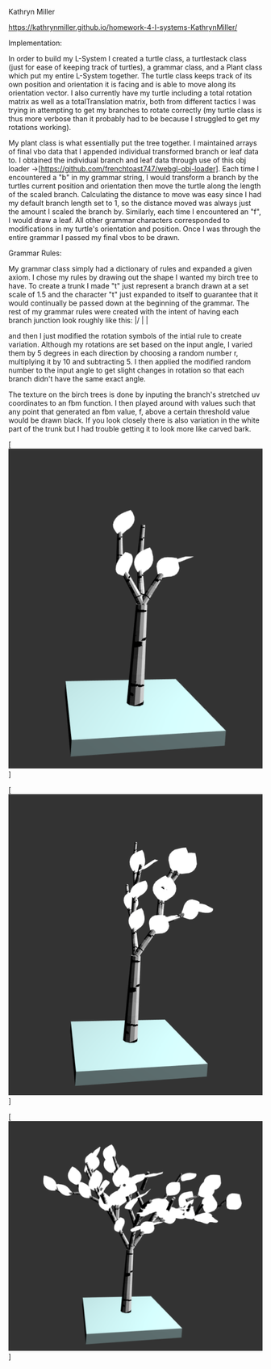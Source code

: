 Kathryn Miller

https://kathrynmiller.github.io/homework-4-l-systems-KathrynMiller/

Implementation:

In order to build my L-System I created a turtle class, a turtlestack class (just for ease of keeping track of turtles), a grammar class, and a Plant class which put my entire L-System together. The turtle class keeps track of its own position and orientation it is facing and is able to move along its orientation vector. I also currently have my turtle including a total rotation matrix as well as a totalTranslation matrix, both from different tactics I was trying in attempting to get my branches to rotate correctly (my turtle class is thus more verbose than it probably had to be because I struggled to get my rotations working). 

My plant class is what essentially put the tree together. I maintained arrays of final vbo data that I appended individual transformed branch or leaf data to. I obtained the individual branch and leaf data through use of this obj loader ->[https://github.com/frenchtoast747/webgl-obj-loader]. Each time I encountered a "b" in my grammar string, I would transform a branch by the turtles current position and orientation then move the turtle along the length of the scaled branch. Calculating the distance to move was easy since I had my default branch length set to 1, so the distance moved was always just the amount I scaled the branch by. Similarly, each time I encountered an "f", I would draw a leaf. All other grammar characters corresponded to modifications in my turtle's orientation and position. Once I was through the entire grammar I passed my final vbos to be drawn.

Grammar Rules: 

My grammar class simply had a dictionary of rules and expanded a given axiom. I chose my rules by drawing out the shape I wanted my birch tree to have. To create a trunk I made "t" just represent a branch drawn at a set scale of 1.5 and the character "t" just expanded to itself to guarantee that it would continually be passed down at the beginning of the grammar. The rest of my grammar rules were created with the intent of having each branch junction look roughly like this:
		|/
	   \|
		|

and then I just modified the rotation symbols of the intial rule to create variation. Although my rotations are set based on the input angle, I varied them by 5 degrees in each direction by choosing a random number r, multiplying it by 10 and subtracting 5. I then applied the modified random number to the input angle to get slight changes in rotation so that each branch didn't have the same exact angle.


The texture on the birch trees is done by inputing the branch's stretched uv coordinates to an fbm function. I then played around with values such that any point that generated an fbm value, f, above a certain threshold value would be drawn black. If you look closely there is also variation in the white part of the trunk but I had trouble getting it to look more like carved bark.

[![](tree1.png)]

[![](tree2.png)]

[![](tree3.png)]
